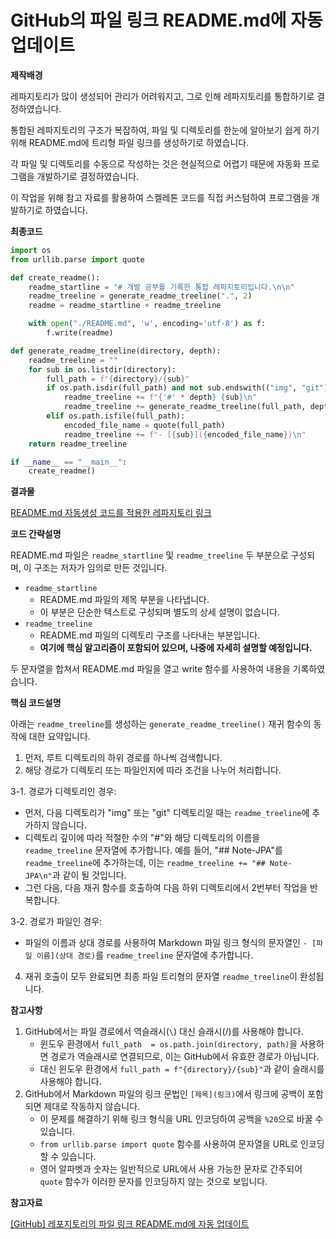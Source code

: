 # GitHub의 파일 링크 README.md에 자동 업데이트

**제작배경**

레파지토리가 많이 생성되어 관리가 어려워지고, 그로 인해 레파지토리를 통합하기로 결정하였습니다.

통합된 레파지토리의 구조가 복잡하여, 파일 및 디렉토리를 한눈에 알아보기 쉽게 하기 위해 README.md에 트리형 파일 링크를 생성하기로 하였습니다.

각 파일 및 디렉토리를 수동으로 작성하는 것은 현실적으로 어렵기 때문에 자동화 프로그램을 개발하기로 결정하였습니다.

이 작업을 위해 참고 자료를 활용하여 스켈레톤 코드를 직접 커스텀하여 프로그램을 개발하기로 하였습니다.



**최종코드**

```python
import os
from urllib.parse import quote

def create_readme():
    readme_startline = "# 개발 공부를 기록한 통합 레파지토리입니다.\n\n"
    readme_treeline = generate_readme_treeline(".", 2)
    readme = readme_startline + readme_treeline

    with open("./README.md", 'w', encoding='utf-8') as f:
        f.write(readme)

def generate_readme_treeline(directory, depth):
    readme_treeline = ""
    for sub in os.listdir(directory):
        full_path = f"{directory}/{sub}"
        if os.path.isdir(full_path) and not sub.endswith(("img", "git")):
            readme_treeline += f"{'#' * depth} {sub}\n"
            readme_treeline += generate_readme_treeline(full_path, depth + 1)
        elif os.path.isfile(full_path):
            encoded_file_name = quote(full_path)
            readme_treeline += f"- [{sub}]({encoded_file_name})\n"
    return readme_treeline

if __name__ == "__main__":
    create_readme()
```



**결과물**

[README.md 자동생성 코드를 적용한 레파지토리 링크](https://github.com/et2468/Note/tree/master#%EA%B0%9C%EB%B0%9C-%EA%B3%B5%EB%B6%80%EB%A5%BC-%EA%B8%B0%EB%A1%9D%ED%95%9C-%ED%86%B5%ED%95%A9-%EB%A0%88%ED%8C%8C%EC%A7%80%ED%86%A0%EB%A6%AC%EC%9E%85%EB%8B%88%EB%8B%A4)



**코드 간략설명**

README.md 파일은 `readme_startline` 및 `readme_treeline` 두 부분으로 구성되며, 이 구조는 저자가 임의로 만든 것입니다.

- `readme_startline`
  - README.md 파일의 제목 부분을 나타냅니다.
  - 이 부분은 단순한 텍스트로 구성되며 별도의 상세 설명이 없습니다.
- `readme_treeline`
  - README.md 파일의 디렉토리 구조를 나타내는 부분입니다.
  - **여기에 핵심 알고리즘이 포함되어 있으며, 나중에 자세히 설명할 예정입니다.**



두 문자열을 합쳐서 README.md 파일을 열고 write 함수를 사용하여 내용을 기록하였습니다.



**핵심 코드설명**

아래는 `readme_treeline`를 생성하는 `generate_readme_treeline()` 재귀 함수의 동작에 대한 요약입니다.



1. 먼저, 루트 디렉토리의 하위 경로를 하나씩 검색합니다.
2. 해당 경로가 디렉토리 또는 파일인지에 따라 조건을 나누어 처리합니다.

3-1. 경로가 디렉토리인 경우:

- 먼저, 다음 디렉토리가 "img" 또는 "git" 디렉토리일 때는 `readme_treeline`에 추가하지 않습니다.
- 디렉토리 깊이에 따라 적절한 수의 "#"와 해당 디렉토리의 이름을 `readme_treeline` 문자열에 추가합니다. 예를 들어, "## Note-JPA"를 `readme_treeline`에 추가하는데, 이는 `readme_treeline += "## Note-JPA\n"`과 같이 될 것입니다.
- 그런 다음, 다음 재귀 함수를 호출하여 다음 하위 디렉토리에서 2번부터 작업을 반복합니다.

3-2. 경로가 파일인 경우:

- 파일의 이름과 상대 경로를 사용하여 Markdown 파일 링크 형식의 문자열인 `- [파일 이름](상대 경로)`를 `readme_treeline` 문자열에 추가합니다.

4. 재귀 호출이 모두 완료되면 최종 파일 트리형의 문자열 `readme_treeline`이 완성됩니다.



**참고사항**

1. GitHub에서는 파일 경로에서 역슬래시(`\`) 대신 슬래시(/)를 사용해야 합니다.
   - 윈도우 환경에서 `full_path  = os.path.join(directory, path)`을 사용하면 경로가 역슬래시로 연결되므로, 이는 GitHub에서 유효한 경로가 아닙니다.
   - 대신 윈도우 환경에서 `full_path = f"{directory}/{sub}"`과 같이 슬래시를 사용해야 합니다.
2. GitHub에서 Markdown 파일의 링크 문법인 `[제목](링크)`에서 링크에 공백이 포함되면 제대로 작동하지 않습니다.
   - 이 문제를 해결하기 위해 링크 형식을 URL 인코딩하여 공백을 `%20`으로 바꿀 수 있습니다.
   - `from urllib.parse import quote` 함수를 사용하여 문자열을 URL로 인코딩할 수 있습니다.
   - 영어 알파벳과 숫자는 일반적으로 URL에서 사용 가능한 문자로 간주되어 `quote` 함수가 이러한 문자를 인코딩하지 않는 것으로 보입니다.



**참고자료**

[[GitHub] 레포지토리의 파일 링크 README.md에 자동 업데이트](https://cherish-my-codes.tistory.com/entry/GitHub-%EB%A0%88%ED%8F%AC%EC%A7%80%ED%86%A0%EB%A6%AC%EC%9D%98-%ED%8C%8C%EC%9D%BC-%EB%A7%81%ED%81%AC-READMEmd%EC%97%90-%EC%9E%90%EB%8F%99-%EC%97%85%EB%8D%B0%EC%9D%B4%ED%8A%B8)